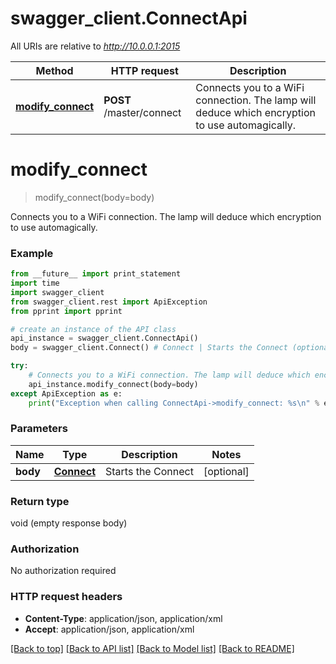 # swagger_client.ConnectApi

All URIs are relative to *http://10.0.0.1:2015*

Method | HTTP request | Description
------------- | ------------- | -------------
[**modify_connect**](ConnectApi.md#modify_connect) | **POST** /master/connect | Connects you to a WiFi connection. The lamp will deduce which encryption to use automagically.


# **modify_connect**
> modify_connect(body=body)

Connects you to a WiFi connection. The lamp will deduce which encryption to use automagically.



### Example 
```python
from __future__ import print_statement
import time
import swagger_client
from swagger_client.rest import ApiException
from pprint import pprint

# create an instance of the API class
api_instance = swagger_client.ConnectApi()
body = swagger_client.Connect() # Connect | Starts the Connect (optional)

try: 
    # Connects you to a WiFi connection. The lamp will deduce which encryption to use automagically.
    api_instance.modify_connect(body=body)
except ApiException as e:
    print("Exception when calling ConnectApi->modify_connect: %s\n" % e)
```

### Parameters

Name | Type | Description  | Notes
------------- | ------------- | ------------- | -------------
 **body** | [**Connect**](Connect.md)| Starts the Connect | [optional] 

### Return type

void (empty response body)

### Authorization

No authorization required

### HTTP request headers

 - **Content-Type**: application/json, application/xml
 - **Accept**: application/json, application/xml

[[Back to top]](#) [[Back to API list]](../README.md#documentation-for-api-endpoints) [[Back to Model list]](../README.md#documentation-for-models) [[Back to README]](../README.md)

